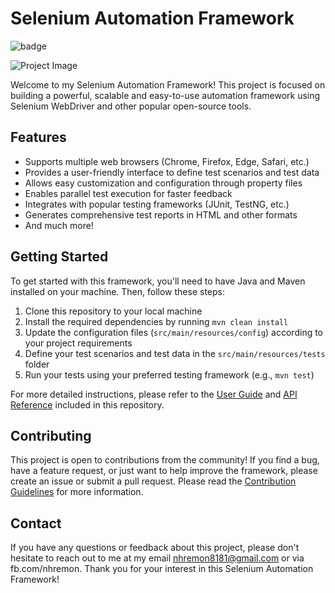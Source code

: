 # Selenium Automation Framework
![badge](https://img.shields.io/badge/Selenium-4.8.3-brightgreen)

![Project Image](https://upload.wikimedia.org/wikipedia/commons/9/9f/Selenium_logo.svg)


Welcome to my Selenium Automation Framework! This project is focused on building a powerful, scalable and easy-to-use automation framework using Selenium WebDriver and other popular open-source tools.

## Features

- Supports multiple web browsers (Chrome, Firefox, Edge, Safari, etc.)
- Provides a user-friendly interface to define test scenarios and test data
- Allows easy customization and configuration through property files
- Enables parallel test execution for faster feedback
- Integrates with popular testing frameworks (JUnit, TestNG, etc.)
- Generates comprehensive test reports in HTML and other formats
- And much more!

## Getting Started

To get started with this framework, you'll need to have Java and Maven installed on your machine. Then, follow these steps:

1. Clone this repository to your local machine
2. Install the required dependencies by running `mvn clean install`
3. Update the configuration files (`src/main/resources/config`) according to your project requirements
4. Define your test scenarios and test data in the `src/main/resources/tests` folder
5. Run your tests using your preferred testing framework (e.g., `mvn test`)

For more detailed instructions, please refer to the [User Guide](docs/user-guide.md) and [API Reference](docs/api-reference.md) included in this repository.

## Contributing

This project is open to contributions from the community! If you find a bug, have a feature request, or just want to help improve the framework, please create an issue or submit a pull request. Please read the [Contribution Guidelines](CONTRIBUTING.md) for more information.

## Contact

If you have any questions or feedback about this project, please don't hesitate to reach out to me at my email nhremon8181@gmail.com or via fb.com/nhremon. Thank you for your interest in this Selenium Automation Framework!
